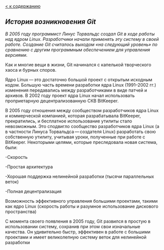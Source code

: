 [< к содержанию](./readme.md)


## ***История возникновения Git***

*В 2005 году программист Линус Торвальдс создал Git в ходе работы над ядром Linux. Разработчики начали применять эту систему в своей работе. Создание Git считалось выходом «на следующий уровень» по сравнению с другим программным обеспечением для управления версиями.*

Как и многие вещи в жизни, Git начинался с капелькой творческого хаоса и бурных споров.

Ядро Linux — это достаточно большой проект с открытым исходным кодом. Большую часть времени разработки ядра Linux (1991–2002 гг.) изменения передавались между разработчиками в виде патчей и архивов. В 2002 году проект ядра Linux начал использовать проприетарную децентрализованную СКВ BitKeeper.

В 2005 году отношения между сообществом разработчиков ядра Linux и коммерческой компанией, которая разрабатывала BitKeeper, прекратились, и бесплатное использование утилиты стало невозможным. Это сподвигло сообщество разработчиков ядра Linux (а в частности Линуса Торвальдса — создателя Linux) разработать свою собственную утилиту, учитывая уроки, полученные при работе с BitKeeper. Некоторыми целями, которые преследовала новая система, были:

-Скорость

-Простая архитектура

-Хорошая поддержка нелинейной разработки (тысячи параллельных веток)

-Полная децентрализация

Возможность эффективного управления большими проектами, такими как ядро Linux (скорость работы и разумное использование дискового пространства)

С момента своего появления в 2005 году, Git развился в простую в использовании систему, сохранив при этом свои изначальные качества. Он удивительно быстр, эффективен в работе с большими проектами и имеет великолепную систему веток для нелинейной разработки
